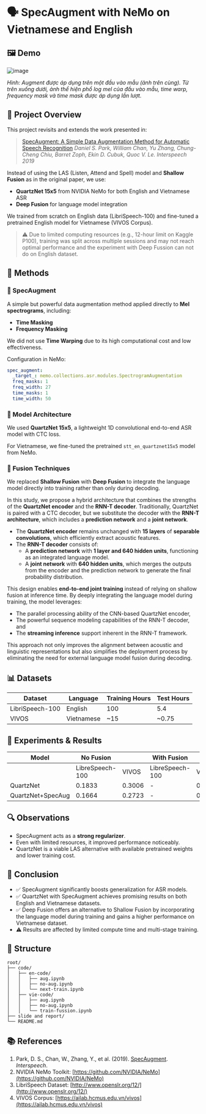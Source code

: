 # 🗣️ SpecAugment with NeMo on Vietnamese and English

## 🖼️ Demo 

![image](https://github.com/user-attachments/assets/d08a17d7-41a4-49aa-bff1-150697c3cfaa)

*Hình: Augment được áp dụng trên một đầu vào mẫu (ảnh trên cùng). Từ trên xuống dưới, ảnh thể hiện phổ log mel của đầu vào mẫu, time warp, frequency mask và time mask được áp dụng lần lượt.*

## 📘 Project Overview

This project revisits and extends the work presented in:

> [SpecAugment: A Simple Data Augmentation Method for Automatic Speech Recognition](https://www.isca-archive.org/interspeech_2019/park19e_interspeech.pdf)
> *Daniel S. Park, William Chan, Yu Zhang, Chung-Cheng Chiu, Barret Zoph, Ekin D. Cubuk, Quoc V. Le. Interspeech 2019*

Instead of using the LAS (Listen, Attend and Spell) model and **Shallow Fusion** as in the original paper, we use:

* **QuartzNet 15x5** from NVIDIA NeMo for both English and Vietnamese ASR
* **Deep Fusion** for language model integration

We trained from scratch on English data (LibriSpeech-100) and fine-tuned a pretrained English model for Vietnamese (VIVOS Corpus).

> ⚠ Due to limited computing resources (e.g., 12-hour limit on Kaggle P100), training was split across multiple sessions and may not reach optimal performance and the experiment with Deep Fussion can not do on English dataset.

## 🧪 Methods

### 🔁 SpecAugment

A simple but powerful data augmentation method applied directly to **Mel spectrograms**, including:

* **Time Masking**
* **Frequency Masking**

We did not use **Time Warping** due to its high computational cost and low effectiveness.

Configuration in NeMo:

```yaml
spec_augment:
  _target_: nemo.collections.asr.modules.SpectrogramAugmentation
  freq_masks: 1
  freq_width: 27
  time_masks: 1
  time_width: 50
```

### 🧠 Model Architecture

We used **QuartzNet 15x5**, a lightweight 1D convolutional end-to-end ASR model with CTC loss.

For Vietnamese, we fine-tuned the pretrained `stt_en_quartznet15x5` model from NeMo.

### 🔁 Fusion Techniques

We replaced **Shallow Fusion** with **Deep Fusion** to integrate the language model directly into training rather than only during decoding.

In this study, we propose a hybrid architecture that combines the strengths of the **QuartzNet encoder** and the **RNN-T decoder**. Traditionally, QuartzNet is paired with a CTC decoder, but we substitute the decoder with the **RNN-T architecture**, which includes a **prediction network** and a **joint network**.

- The **QuartzNet encoder** remains unchanged with **15 layers** of **separable convolutions**, which efficiently extract acoustic features.
- The **RNN-T decoder** consists of:
  - A **prediction network** with **1 layer and 640 hidden units**, functioning as an integrated language model.
  - A **joint network** with **640 hidden units**, which merges the outputs from the encoder and the prediction network to generate the final probability distribution.

This design enables **end-to-end joint training** instead of relying on shallow fusion at inference time. By deeply integrating the language model during training, the model leverages:
- The parallel processing ability of the CNN-based QuartzNet encoder,
- The powerful sequence modeling capabilities of the RNN-T decoder, and
- The **streaming inference** support inherent in the RNN-T framework.

This approach not only improves the alignment between acoustic and linguistic representations but also simplifies the deployment process by eliminating the need for external language model fusion during decoding.

## 📊 Datasets

| Dataset         | Language   | Training Hours | Test Hours |
| --------------- | ---------- | -------------- | ---------- |
| LibriSpeech-100 | English    | 100            | 5.4        |
| VIVOS           | Vietnamese | \~15           | \~0.75     |

## 🧪 Experiments & Results

| Model              | No Fusion           |                    | With Fusion        |                    |
|--------------------|---------------------|--------------------|--------------------|--------------------|
|                    | LibreSpeech-100     | VIVOS              | LibreSpeech-100    | VIVOS              |
| QuartzNet          | 0.1833              | 0.3006             | -                  | 0.2739             |
| QuartzNet+SpecAug  | 0.1664              | 0.2723             | -                  | 0.2310             |


## 🔍 Observations

* SpecAugment acts as a **strong regularizer**.
* Even with limited resources, it improved performance noticeably.
* QuartzNet is a viable LAS alternative with available pretrained weights and lower training cost.


## 📌 Conclusion

* ✅ SpecAugment significantly boosts generalization for ASR models.
* ✅ QuartzNet with SpecAugment achieves promising results on both English and Vietnamese datasets.
* ✅ Deep Fusion offers an alternative to Shallow Fusion by incorporating the language model during training and gains a higher performance on Vietnamese dataset.
* ⚠ Results are affected by limited compute time and multi-stage training.

## 📂 Structure

```
root/
├── code/
│   ├── en-code/
│   │   ├── aug.ipynb
│   │   ├── no-aug.ipynb
│   │   └── next-train.ipynb
│   ├── vie-code/
│   │   ├── aug.ipynb
│   │   ├── no-aug.ipynb
│   │   └── train-fussion.ipynb
├── slide and report/
└── README.md
```

## 📚 References

1. Park, D. S., Chan, W., Zhang, Y., et al. (2019). [SpecAugment](https://www.isca-archive.org/interspeech_2019/park19e_interspeech.pdf). *Interspeech*.
2. NVIDIA NeMo Toolkit: [https://github.com/NVIDIA/NeMo](https://github.com/NVIDIA/NeMo)
3. LibriSpeech Dataset: [http://www.openslr.org/12/](http://www.openslr.org/12/)
4. VIVOS Corpus: [https://ailab.hcmus.edu.vn/vivos](https://ailab.hcmus.edu.vn/vivos)

